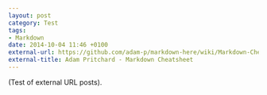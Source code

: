 ```yaml
---
layout: post
category: Test
tags: 
- Markdown
date: 2014-10-04 11:46 +0100
external-url: https://github.com/adam-p/markdown-here/wiki/Markdown-Cheatsheet
external-title: Adam Pritchard - Markdown Cheatsheet
---
```

(Test of external URL posts).
